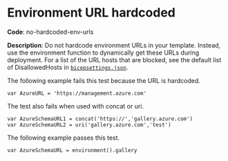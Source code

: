 # Environment URL hardcoded

**Code**: no-hardcoded-env-urls

**Description**: Do not hardcode environment URLs in your template. Instead, use the environment function to dynamically get these URLs during deployment. For a list of the URL hosts that are blocked, see the default list of DisallowedHosts in [`bicepsettings.json`](./src/Bicep.Core/Configuration/bicepsettings.json).

The following example fails this test because the URL is hardcoded.

```bicep
var AzureURL = 'https://management.azure.com'
```

The test also fails when used with concat or uri.

```bicep
var AzureSchemaURL1 = concat('https://','gallery.azure.com')
var AzureSchemaURL2 = uri('gallery.azure.com','test')
```

The following example passes this test.

```bicep
var AzureSchemaURL = environment().gallery
```
